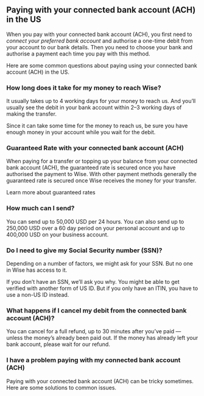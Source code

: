 ## Paying with your connected bank account (ACH) in the US  
When you pay with your connected bank account (ACH), you first need to _connect your preferred bank account_ and authorise a one-time debit from your account to our bank details. Then you need to choose your bank and authorise a payment each time you pay with this method. 

Here are some common questions about paying using your connected bank account (ACH) in the US.

### How long does it take for my money to reach Wise?

It usually takes up to 4 working days for your money to reach us. And you’ll usually see the debit in your bank account within 2–3 working days of making the transfer. 

Since it can take some time for the money to reach us, be sure you have enough money in your account while you wait for the debit.

###  **Guaranteed Rate with your connected bank account (ACH)**

When paying for a transfer or topping up your balance from your connected bank account (ACH), the guaranteed rate is secured once you have authorised the payment to Wise. With other payment methods generally the guaranteed rate is secured once Wise receives the money for your transfer.

Learn more about guaranteed rates

### How much can I send? 

You can send up to 50,000 USD per 24 hours. You can also send up to 250,000 USD over a 60 day period on your personal account and up to 400,000 USD on your business account. 

### Do I need to give my Social Security number (SSN)?

Depending on a number of factors, we might ask for your SSN. But no one in Wise has access to it. 

If you don’t have an SSN, we’ll ask you why. You might be able to get verified with another form of US ID. But if you only have an ITIN, you have to use a non-US ID instead. 

### **What happens if I cancel my debit from the connected bank account (ACH)?**

You can cancel for a full refund, up to 30 minutes after you’ve paid — unless the money’s already been paid out. If the money has already left your bank account, please wait for our refund.

### I have a problem paying **with my connected bank account (ACH)**

Paying with your connected bank account (ACH) can be tricky sometimes. Here are some solutions to common issues.